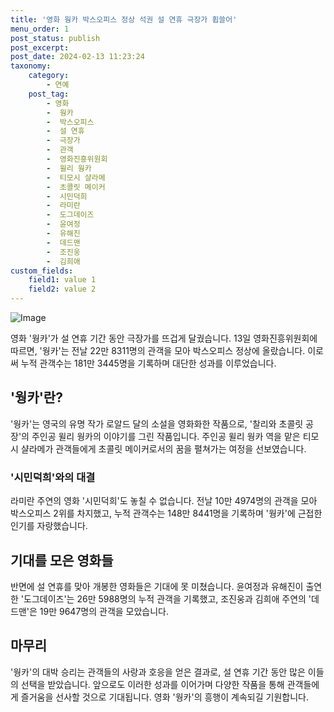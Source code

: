 ```yaml
---
title: '영화 웡카 박스오피스 정상 석권 설 연휴 극장가 휩쓸어'
menu_order: 1
post_status: publish
post_excerpt: 
post_date: 2024-02-13 11:23:24
taxonomy:
    category:
        - 연예
    post_tag:
        - 영화
        -  웡카
        -  박스오피스
        -  설 연휴
        -  극장가
        -  관객
        -  영화진흥위원회
        -  윌리 웡카
        -  티모시 샬라메
        -  초콜릿 메이커
        -  시민덕희
        -  라미란
        -  도그데이즈
        -  윤여정
        -  유해진
        -  데드맨
        -  조진웅
        -  김희애
custom_fields:
    field1: value 1
    field2: value 2
---
```


![Image](https://ssl.pstatic.net/mimgnews/image/076/2024/02/13/2024021301000811500106771_20240213093603683.jpg?type=w540)

영화 '웡카'가 설 연휴 기간 동안 극장가를 뜨겁게 달궜습니다. 13일 영화진흥위원회에 따르면, '웡카'는 전날 22만 8311명의 관객을 모아 박스오피스 정상에 올랐습니다. 이로써 누적 관객수는 181만 3445명을 기록하며 대단한 성과를 이루었습니다.
## '웡카'란?
'웡카'는 영국의 유명 작가 로알드 달의 소설을 영화화한 작품으로, '찰리와 초콜릿 공장'의 주인공 윌리 웡카의 이야기를 그린 작품입니다. 주인공 윌리 웡카 역을 맡은 티모시 샬라메가 관객들에게 초콜릿 메이커로서의 꿈을 펼쳐가는 여정을 선보였습니다.
### '시민덕희'와의 대결
라미란 주연의 영화 '시민덕희'도 놓칠 수 없습니다. 전날 10만 4974명의 관객을 모아 박스오피스 2위를 차지했고, 누적 관객수는 148만 8441명을 기록하며 '웡카'에 근접한 인기를 자랑했습니다.
## 기대를 모은 영화들
반면에 설 연휴를 맞아 개봉한 영화들은 기대에 못 미쳤습니다. 윤여정과 유해진이 출연한 '도그데이즈'는 26만 5988명의 누적 관객을 기록했고, 조진웅과 김희애 주연의 '데드맨'은 19만 9647명의 관객을 모았습니다.
## 마무리
'웡카'의 대박 승리는 관객들의 사랑과 호응을 얻은 결과로, 설 연휴 기간 동안 많은 이들의 선택을 받았습니다. 앞으로도 이러한 성과를 이어가며 다양한 작품을 통해 관객들에게 즐거움을 선사할 것으로 기대됩니다. 영화 '웡카'의 흥행이 계속되길 기원합니다.
